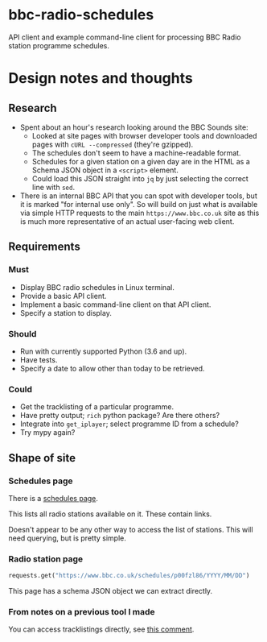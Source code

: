 # bbc-radio-schedules

API client and example command-line client for processing BBC Radio
station programme schedules.

# Design notes and thoughts

## Research

* Spent about an hour's research looking around the BBC Sounds site:
  * Looked at site pages with browser developer tools and downloaded
    pages with `cURL --compressed` (they're gzipped).
  * The schedules don't seem to have a machine-readable format. 
  * Schedules for a given station on a given day are in the HTML as a
    Schema JSON object in a `<script>` element.
  * Could load this JSON straight into `jq` by just selecting the
    correct line with `sed`.
* There is an internal BBC API that you can spot with developer tools,
  but it is marked "for internal use only". So will build on just what
  is available via simple HTTP requests to the main
  `https://www.bbc.co.uk` site as this is much more representative of an
  actual user-facing web client.

## Requirements

### Must
 
* Display BBC radio schedules in Linux terminal.
* Provide a basic API client.
* Implement a basic command-line client on that API client.
* Specify a station to display.

### Should

* Run with currently supported Python (3.6 and up).
* Have tests.
* Specify a date to allow other than today to be retrieved.

### Could

* Get the tracklisting of a particular programme.
* Have pretty output; `rich` python package? Are there others?
* Integrate into `get_iplayer`; select programme ID from a schedule?
* Try mypy again?

## Shape of site

### Schedules page

There is a [schedules page](https://www.bbc.co.uk/sounds/schedules).

This lists all radio stations available on it. These contain links.

Doesn't appear to be any other way to access the list of stations. This
will need querying, but is pretty simple.

### Radio station page

```python
requests.get("https://www.bbc.co.uk/schedules/p00fzl86/YYYY/MM/DD")
```

This page has a schema JSON object we can extract directly.

### From notes on a previous tool I made

You can access tracklistings directly, see [this
comment](https://github.com/StevenMaude/bbc-radio-tracklisting-downloader/issues/31#issuecomment-500241711).
